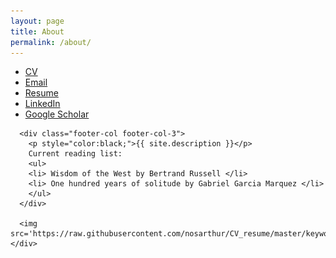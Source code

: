 ```yaml
---
layout: page
title: About
permalink: /about/
---
```

  <div class="wrapper">
    <div class="footer-col-wrapper">
      <div class="footer-col footer-col-2">
        <ul class="social-media-list"> 
        <li><a href='https://rawgit.com/nosarthur/CV_resume/master/DongZHOU_CV.pdf'>CV</a> </li>
        <li><a href="mailto:{{ site.email }}">Email</a></li>
        <li><a href='https://rawgit.com/nosarthur/CV_resume/master/DongZHOU_resume.pdf'>Resume</a> </li>
        <li><a href="https://www.linkedin.com/in/dong-zhou-84252914">LinkedIn</a></li>
        <li><a href="http://scholar.google.com/citations?hl=en&user=9RcAQTUAAAAJ">Google Scholar</a></li>
        </ul>
      </div>

      <div class="footer-col footer-col-3">
        <p style="color:black;">{{ site.description }}</p>
        Current reading list:
        <ul>
        <li> Wisdom of the West by Bertrand Russell </li>
        <li> One hundred years of solitude by Gabriel Garcia Marquez </li>
        </ul>
      </div>

      <img src='https://raw.githubusercontent.com/nosarthur/CV_resume/master/keywords/wordcloud.png'>
    </div>
  </div>


